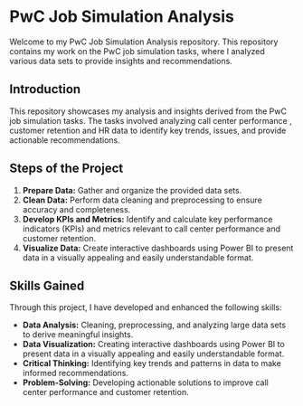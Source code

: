 # PwC Job Simulation Analysis

Welcome to my PwC Job Simulation Analysis repository. This repository contains my work on the PwC job simulation tasks, where I analyzed various data sets to provide insights and recommendations.

## Introduction
This repository showcases my analysis and insights derived from the PwC job simulation tasks. The tasks involved analyzing call center performance , customer retention  and HR  data to identify key trends, issues, and provide actionable recommendations.

## Steps of the Project
1. **Prepare Data:** Gather and organize the provided data sets.
2. **Clean Data:** Perform data cleaning and preprocessing to ensure accuracy and completeness.
3. **Develop KPIs and Metrics:** Identify and calculate key performance indicators (KPIs) and metrics relevant to call center performance and customer retention.
4. **Visualize Data:** Create interactive dashboards using Power BI to present data in a visually appealing and easily understandable format.

## Skills Gained
Through this project, I have developed and enhanced the following skills:
- **Data Analysis:** Cleaning, preprocessing, and analyzing large data sets to derive meaningful insights.
- **Data Visualization:** Creating interactive dashboards using Power BI to present data in a visually appealing and easily understandable format.
- **Critical Thinking:** Identifying key trends and patterns in data to make informed recommendations.
- **Problem-Solving:** Developing actionable solutions to improve call center performance and customer retention.

